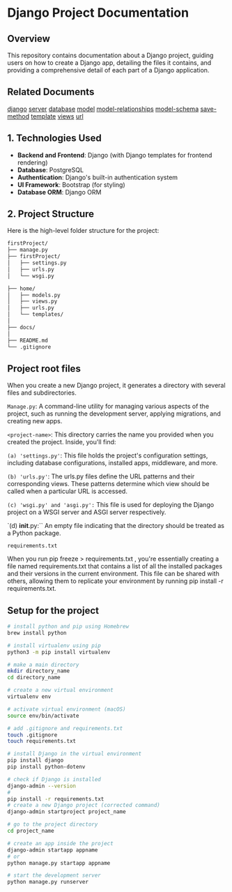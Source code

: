 # Django Project Documentation

## Overview

This repository contains documentation about a Django project, guiding users on how to create a Django app, detailing the files it contains, and providing a comprehensive detail of each part of a Django application.

## Related Documents

[django](./firstProject/documents/intro-django/README.md)
[server](./firstProject/documents/server/README.md)
[database](./firstProject/documents/database/README.md)
[model](./firstProject/documents/model/README.md)
[model-relationships](./firstProject/documents/model/RELATIONSHIPS.md)
[model-schema](./firstProject/documents/model/MODELSCHEMA.md)
[save-method](./firstProject/documents/model/SAVEMETHOD.md)
[template](./firstProject/documents/tempalte/README.md)
[views](./firstProject/documents/view/README.md)
[url](./firstProject/documents/url/README.md)

## 1. Technologies Used

- **Backend and Frontend**: Django (with Django templates for frontend rendering)
- **Database**: PostgreSQL
- **Authentication**: Django's built-in authentication system
- **UI Framework**: Bootstrap (for styling)
- **Database ORM**: Django ORM

## 2. Project Structure

Here is the high-level folder structure for the project:

```bash
firstProject/
├── manage.py
├── firstProject/
│   ├── settings.py
│   ├── urls.py
│   └── wsgi.py

├── home/
│   ├── models.py
│   ├── views.py
│   ├── urls.py
│   └── templates/
│
├── docs/
│
├── README.md
└── .gitignore

```

## Project root files

When you create a new Django project, it generates a directory with several files and subdirectories.

`Manage.py`: A command-line utility for managing various aspects of the project, such as running the development server, applying migrations, and creating new apps.

`<project-name>`: This directory carries the name you provided when you created the project. Inside, you'll find:

`(a) 'settings.py'`: This file holds the project's configuration settings, including database configurations, installed apps, middleware, and more.

`(b) 'urls.py'`: The urls.py files define the URL patterns and their corresponding views. These patterns determine which view should be called when a particular URL is accessed.

`(c) 'wsgi.py' and 'asgi.py':` This file is used for deploying the Django project on a WSGI server and ASGI server respectively.

`(d) **init**.py:`` An empty file indicating that the directory should be treated as a Python package.

`requirements.txt`

When you run pip freeze > requirements.txt , you're essentially creating a file named requirements.txt that contains a list of all the installed packages and their versions in the current environment. This file can be shared with others, allowing them to replicate your environment by running pip install -r requirements.txt.

## Setup for the project

```sh
# install python and pip using Homebrew
brew install python

# install virtualenv using pip
python3 -m pip install virtualenv

# make a main directory
mkdir directory_name
cd directory_name

# create a new virtual environment
virtualenv env

# activate virtual environment (macOS)
source env/bin/activate

# add .gitignore and requirements.txt
touch .gitignore
touch requirements.txt

# install Django in the virtual environment
pip install django
pip install python-dotenv

# check if Django is installed
django-admin --version
#
pip install -r requirements.txt
# create a new Django project (corrected command)
django-admin startproject project_name

# go to the project directory
cd project_name

# create an app inside the project
django-admin startapp appname
# or
python manage.py startapp appname

# start the development server
python manage.py runserver
```

